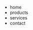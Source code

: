 
<html>
<head>
<title>စိုင်းထီးဆိုင်</title>
</head>
<link rel="stylesheet" href="../styles.css">
<body>
<ul>
  <li><span>home</span></li>
  <li><span>products</span></li>
  <li><span>services</span></li>
  <li><span>contact</span></li>
</ul>
</body>
</html>
